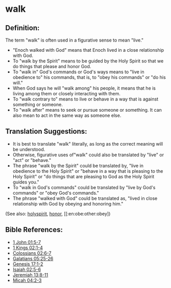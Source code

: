 # walk #

## Definition: ##

The term "walk" is often used in a figurative sense to mean "live."

* "Enoch walked with God" means that Enoch lived in a close relationship with God.
* To "walk by the Spirit" means to be guided by the Holy Spirit so that we do things that please and honor God.
* To "walk in" God's commands or God's ways means to "live in obedience to" his commands, that is, to "obey his commands" or "do his will."
* When God says he will "walk among" his people, it means that he is living among them or closely interacting with them.
* To "walk contrary to" means to live or behave in a way that is against something or someone.
* To "walk after" means to seek or pursue someone or something. It can also mean to act in the same way as someone else.

## Translation Suggestions: ##

* It is best to translate "walk" literally, as long as the correct meaning will be understood.
* Otherwise, figurative uses of"walk" could also be translated by "live" or "act" or "behave."
* The phrase "walk by the Spirit" could be translated by, "live in obedience to the Holy Spirit" or "behave in a way that is pleasing to the Holy Spirit" or "do things that are pleasing to God as the Holy Spirit guides you."
* To "walk in God's commands" could be translated by "live by God's commands" or "obey God's commands."
* The phrase "walked with God" could be translated as, "lived in close relationship with God by obeying and honoring him."

(See also: [holyspirit](../kt/holyspirit.md), [honor](../other/honor.md), [[:en:obe:other:obey])

## Bible References: ##

* [1 John 01:5-7](https://door43.org/en/bible/notes/1jn/01/05)
* [1 Kings 02:1-4](https://door43.org/en/bible/notes/1ki/02/01)
* [Colossians 02:6-7](https://door43.org/en/bible/notes/col/02/06)
* [Galatians 05:25-26](https://door43.org/en/bible/notes/gal/05/25)
* [Genesis 17:1-2](https://door43.org/en/bible/notes/gen/17/01)
* [Isaiah 02:5-6](https://door43.org/en/bible/notes/isa/02/05)
* [Jeremiah 13:8-11](https://door43.org/en/bible/notes/jer/13/08)
* [Micah 04:2-3](https://door43.org/en/bible/notes/mic/04/02)


